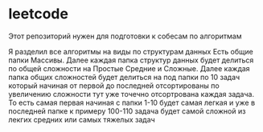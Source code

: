 # leetcode

Этот репозиторий нужен для подготовки к собесам по алгоритмам

Я разделил все алгоритмы на виды по структурам данных
Есть общие папки Массивы. Далее каждая папка структур данных будет 
делиться по общей сложности на Простые Средние и Сложные.
Далее каждая папка общих сложностей будет делиться на под
папки по 10 задач который начиная от первой до последней
отсортированы по увеличению сложности тут уже точечно
отсортрована каждая задача. То есть самая первая начиная с папки
1-10 будет самая легкая и уже в последней папке к примеру
100-110 задача будет самой сложной из лекгих средних или самых тяжелых задач

 